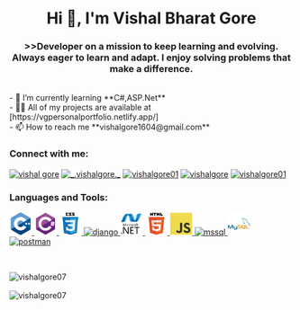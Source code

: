 <h1 align="center">Hi 👋, I'm Vishal Bharat Gore</h1>
<h3 align="center">>>Developer on a mission to keep learning and evolving. Always eager to learn and adapt. I enjoy solving problems that make a difference.</h3>
<img src="https://media.giphy.com/media/K5kfQExKk731K/giphy.gif" width="350px" align="right" alt="">
<br>
- 🌱 I’m currently learning **C#,ASP.Net**
<br>
- 👨‍💻 All of my projects are available at [https://vgpersonalportfolio.netlify.app/]
<br>
- 📫 How to reach me **vishalgore1604@gmail.com**
<br>
<h3 align="left">Connect with me:</h3>
<p align="left">
    <a href="https://linkedin.com/in/vishal-gore-a8436127b" target="blank"><img align="center" src="https://raw.githubusercontent.com/rahuldkjain/github-profile-readme-generator/master/src/images/icons/Social/linked-in-alt.svg" alt="vishal gore" height="30" width="40" /></a>
    <a href="https://instagram.com/_.vishalgore._" target="blank"><img align="center" src="https://raw.githubusercontent.com/rahuldkjain/github-profile-readme-generator/master/src/images/icons/Social/instagram.svg" alt="_.vishalgore._" height="30" width="40" /></a>
    <a href="https://www.codechef.com/users/vishalgore01" target="blank"><img align="center" src="https://cdn.jsdelivr.net/npm/simple-icons@3.1.0/icons/codechef.svg" alt="vishalgore01" height="30" width="40" /></a>
    <a href="https://www.leetcode.com/vishalgore" target="blank"><img align="center" src="https://raw.githubusercontent.com/rahuldkjain/github-profile-readme-generator/master/src/images/icons/Social/leet-code.svg" alt="vishalgore" height="30" width="40" /></a>
    <a href="https://auth.geeksforgeeks.org/user/vishalgore01" target="blank"><img align="center" src="https://raw.githubusercontent.com/rahuldkjain/github-profile-readme-generator/master/src/images/icons/Social/geeks-for-geeks.svg" alt="vishalgore01" height="30" width="40" /></a>
</p>
<h3 align="left">Languages and Tools:</h3>
<p align="left">
    <a href="https://www.w3schools.com/cpp/" target="_blank" rel="noreferrer"> <img src="https://raw.githubusercontent.com/devicons/devicon/master/icons/cplusplus/cplusplus-original.svg" alt="cplusplus" width="40" height="40" /> </a>
    <a href="https://www.w3schools.com/cs/" target="_blank" rel="noreferrer"> <img src="https://raw.githubusercontent.com/devicons/devicon/master/icons/csharp/csharp-original.svg" alt="csharp" width="40" height="40" /> </a>
    <a href="https://www.w3schools.com/css/" target="_blank" rel="noreferrer"> <img src="https://raw.githubusercontent.com/devicons/devicon/master/icons/css3/css3-original-wordmark.svg" alt="css3" width="40" height="40" /> </a>
    <a href="https://www.djangoproject.com/" target="_blank" rel="noreferrer"> <img src="https://cdn.worldvectorlogo.com/logos/django.svg" alt="django" width="40" height="40" /> </a>
    <a href="https://dotnet.microsoft.com/" target="_blank" rel="noreferrer"> <img src="https://raw.githubusercontent.com/devicons/devicon/master/icons/dot-net/dot-net-original-wordmark.svg" alt="dotnet" width="40" height="40" /> </a>
    <a href="https://www.w3.org/html/" target="_blank" rel="noreferrer"> <img src="https://raw.githubusercontent.com/devicons/devicon/master/icons/html5/html5-original-wordmark.svg" alt="html5" width="40" height="40" /> </a>
    <a href="https://developer.mozilla.org/en-US/docs/Web/JavaScript" target="_blank" rel="noreferrer">
    <img src="https://raw.githubusercontent.com/devicons/devicon/master/icons/javascript/javascript-original.svg" alt="javascript" width="40" height="40" /> </a>
    <a href="https://www.microsoft.com/en-us/sql-server" target="_blank" rel="noreferrer"> <img src="https://www.svgrepo.com/show/303229/microsoft-sql-server-logo.svg" alt="mssql" width="40" height="40" /> </a>
    <a href="https://www.mysql.com/" target="_blank" rel="noreferrer"> <img src="https://raw.githubusercontent.com/devicons/devicon/master/icons/mysql/mysql-original-wordmark.svg" alt="mysql" width="40" height="40" /> </a>
    <a href="https://postman.com" target="_blank" rel="noreferrer"> <img src="https://www.vectorlogo.zone/logos/getpostman/getpostman-icon.svg" alt="postman" width="40" height="40" /> </a>
</p>
<br>
<p><img align="center" src="https://github-readme-stats.vercel.app/api/top-langs?username=vishalgore07&show_icons=true&locale=en&layout=compact" alt="vishalgore07" /></p>

<p><img align="center" src="https://github-readme-streak-stats.herokuapp.com/?user=vishalgore07&" alt="vishalgore07" /></p>

